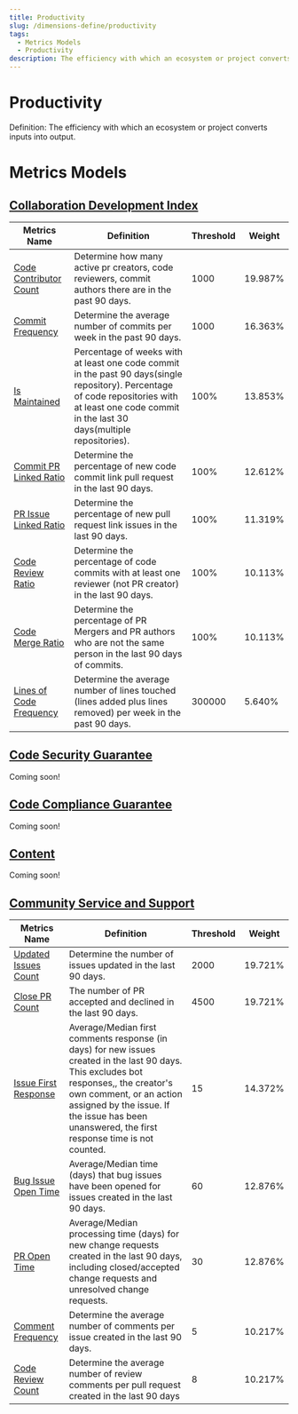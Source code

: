 ```yaml
---
title: Productivity
slug: /dimensions-define/productivity
tags:
  - Metrics Models
  - Productivity
description: The efficiency with which an ecosystem or project converts inputs into output.
---
```


# Productivity
Definition: The efficiency with which an ecosystem or project converts inputs into output.

# Metrics Models

## [Collaboration Development Index](./collaboration-development-index.md#collaboration-development-index)

Metrics Name | Definition | Threshold | Weight
--- | --- | --- | ---
[Code Contributor Count](./collaboration-development-index.md#code-contributor-count) | Determine how many active pr creators, code reviewers, commit authors there are in the past 90 days. | 1000 | 19.987%
[Commit Frequency](./collaboration-development-index.md#commit-frequency) |Determine the average number of commits per week in the past 90 days.| 1000 | 16.363%
[Is Maintained](./collaboration-development-index.md#is-maintained) |Percentage of weeks with at least one code commit in the past 90 days(single repository). Percentage of code repositories with at least one code commit in the last 30 days(multiple repositories).| 100% | 13.853%
[Commit PR Linked Ratio](./collaboration-development-index.md#commit-pr-linked-ratio)  | Determine the percentage of new code commit link pull request in the last 90 days. | 100% |12.612%
[PR Issue Linked Ratio](./collaboration-development-index.md#pr-issue-linked-ratio) |Determine the percentage of new pull request link issues in the last 90 days. |100%|11.319%
[Code Review Ratio](./collaboration-development-index.md#code-review-ratio) |Determine the percentage of code commits with at least one reviewer (not PR creator) in the last 90 days.|100%|10.113%
[Code Merge Ratio](./collaboration-development-index.md#code-merge-ratio) |Determine the percentage of PR Mergers and PR authors who are not the same person in the last 90 days of commits.|100%| 10.113%
[Lines of Code Frequency](./collaboration-development-index.md#lines-of-code-frequency) |Determine the average number of lines touched (lines added plus lines removed) per week in the past 90 days. |300000| 5.640%

## [Code Security Guarantee](./code/code-security-guarantee.md#code-security-guarantee)

Coming soon!


## [Code Compliance Guarantee](./code/code-compliance-guarantee.md#code-compliance-guarantee)

Coming soon!

## [Content](./content.md#content)

Coming soon!

## [Community Service and Support](./community-service-and-support.md#community-service-and-support)

Metrics Name | Definition | Threshold | Weight
--- | --- | --- | ---
[Updated Issues Count](./community-service-and-support.md#updated_issues_count) | Determine the number of issues updated in the last 90 days. | 2000 | 19.721%
[Close PR Count](./community-service-and-support.md#close_pr_count) |The number of PR accepted and declined in the last 90 days.| 4500 | 19.721%
[Issue First Response](./community-service-and-support.md#issue_first_response) |Average/Median first comments response (in days) for new issues created in the last 90 days. This excludes bot responses,, the creator's own comment, or an action assigned by the issue. If the issue has been unanswered, the first response time is not counted.| 15 | 14.372%
[Bug Issue Open Time](./community-service-and-support.md#bug_issue_open_time)  | Average/Median time (days) that bug issues have been opened for issues created in the last 90 days.|60|12.876%
[PR Open Time](./community-service-and-support.md#pr_open_time) |Average/Median processing time (days) for new change requests created in the last 90 days, including closed/accepted change requests and unresolved change requests.|30|12.876%
[Comment Frequency](./community-service-and-support.md#comment-frequency) |Determine the average number of comments per issue created in the last 90 days.|5|10.217%
[Code Review Count](./community-service-and-support.md#code-review-count) |Determine the average number of review comments per pull request created in the last 90 days|8| 10.217%